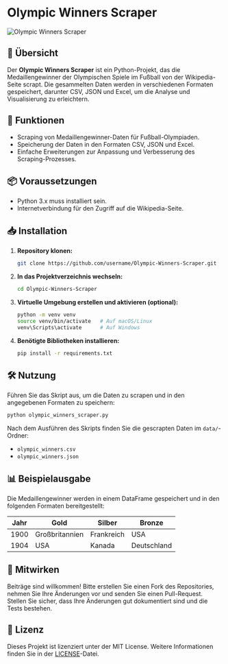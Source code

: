 # Olympic Winners Scraper

![Olympic Winners Scraper](https://example.com/image.png) <!-- Beispiel-Link zu einem Bild, das geändert oder entfernt werden kann -->

## 📖 Übersicht

Der **Olympic Winners Scraper** ist ein Python-Projekt, das die Medaillengewinner der Olympischen Spiele im Fußball von der Wikipedia-Seite scrapt. Die gesammelten Daten werden in verschiedenen Formaten gespeichert, darunter CSV, JSON und Excel, um die Analyse und Visualisierung zu erleichtern.

## 🚀 Funktionen

- Scraping von Medaillengewinner-Daten für Fußball-Olympiaden.
- Speicherung der Daten in den Formaten CSV, JSON und Excel.
- Einfache Erweiterungen zur Anpassung und Verbesserung des Scraping-Prozesses.

## 📦 Voraussetzungen

- Python 3.x muss installiert sein.
- Internetverbindung für den Zugriff auf die Wikipedia-Seite.

## 📥 Installation

1. **Repository klonen:**

   ```bash
   git clone https://github.com/username/Olympic-Winners-Scraper.git
   ```

2. **In das Projektverzeichnis wechseln:**

   ```bash
   cd Olympic-Winners-Scraper
   ```

3. **Virtuelle Umgebung erstellen und aktivieren (optional):**

   ```bash
   python -m venv venv
   source venv/bin/activate   # Auf macOS/Linux
   venv\Scripts\activate      # Auf Windows
   ```

4. **Benötigte Bibliotheken installieren:**

   ```bash
   pip install -r requirements.txt
   ```

## 🛠️ Nutzung

Führen Sie das Skript aus, um die Daten zu scrapen und in den angegebenen Formaten zu speichern:

```bash
python olympic_winners_scraper.py
```

Nach dem Ausführen des Skripts finden Sie die gescrapten Daten im `data/`-Ordner:

- `olympic_winners.csv`
- `olympic_winners.json`

## 📊 Beispielausgabe

Die Medaillengewinner werden in einem DataFrame gespeichert und in den folgenden Formaten bereitgestellt:

| Jahr | Gold          | Silber          | Bronze          |
|------|---------------|-----------------|------------------|
| 1900 | Großbritannien| Frankreich       | USA              |
| 1904 | USA           | Kanada           | Deutschland      |

## 🤝 Mitwirken

Beiträge sind willkommen! Bitte erstellen Sie einen Fork des Repositories, nehmen Sie Ihre Änderungen vor und senden Sie einen Pull-Request. Stellen Sie sicher, dass Ihre Änderungen gut dokumentiert sind und die Tests bestehen.

## 📝 Lizenz

Dieses Projekt ist lizenziert unter der MIT License. Weitere Informationen finden Sie in der [LICENSE](LICENSE)-Datei.
